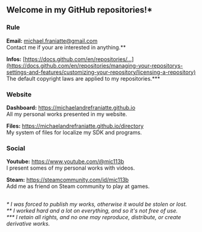 ﻿  
  
## Welcome in my GitHub repositories!\*  
  
  
### Rule  
  
**Email:** michael.franiatte@gmail.com  
Contact me if your are interested in anything.\*\*  
  
**Infos:** [https://docs.github.com/en/repositories/...](https://docs.github.com/en/repositories/managing-your-repositorys-settings-and-features/customizing-your-repository/licensing-a-repository)  
The default copyright laws are applied to my repositories.\*\*\*  
  
  
### Website  
  
**Dashboard:** https://michaelandrefraniatte.github.io  
All my personal works presented in my website.  
  
**Files:** https://michaelandrefraniatte.github.io/directory  
My system of files for localize my SDK and programs.  
  
  
### Social  
  
**Youtube:** https://www.youtube.com/@mic113b  
I present somes of my personal works with videos.  
  
**Steam:** https://steamcommunity.com/id/mic113b  
Add me as friend on Steam community to play at games.  
  
  
##  
*\* I was forced to publish my works, otherwise it would be stolen or lost.*  
*\*\* I worked hard and a lot on everything, and so it's not free of use.*  
*\*\*\* I retain all rights, and no one may reproduce, distribute, or create derivative works.*  
  
  